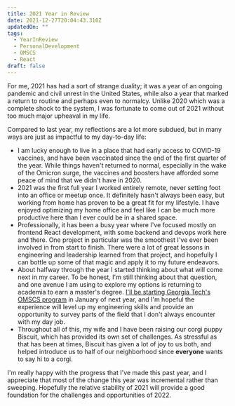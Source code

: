 ```yaml
---
title: 2021 Year in Review
date: 2021-12-27T20:04:43.310Z
updatedOn: ""
tags:
  - YearInReview
  - PersonalDevelopment
  - OMSCS
  - React
draft: false
---
```

For me, 2021 has had a sort of strange duality; it was a year of an ongoing pandemic and civil unrest in the United States, while also a year that marked a return to routine and perhaps even to normalcy. Unlike 2020 which was a complete shock to the system, I was fortunate to come out of 2021 without too much major upheaval in my life. 

Compared to last year, my reflections are a lot more subdued, but in many ways are just as impactful to my day-to-day life:

* I am lucky enough to live in a place that had early access to COVID-19 vaccines, and have been vaccinated since the end of the first quarter of the year. While things haven't returned to normal, especially in the wake of the Omicron surge, the vaccines and boosters have afforded some peace of mind that we didn't have in 2020.
* 2021 was the first full year I worked entirely remote, never setting foot into an office or meetup once. It definitely hasn't always been easy, but working from home has proven to be a great fit for my lifestyle. I have enjoyed optimizing my home office and feel like I can be much more productive here than I ever could be in a shared space. 
* Professionally, it has been a busy year where I've focused mostly on frontend React development, with some backend and devops work here and there. One project in particular was the smoothest I've ever been involved in from start to finish. There were a lot of great lessons in engineering and leadership learned from that project, and hopefully I can bottle up some of that magic and apply it to my future endeavors.
* About halfway through the year I started thinking about what will come next in my career. To be honest, I'm still thinking about that question, and one avenue I am using to explore my options is returning to academia to earn a master's degree. [I'll be starting Georgia Tech's OMSCS program](https://mattdalzell.com/blog/enrolling-in-omscs/) in January of next year, and I'm hopeful the experience will level up my engineering skills and provide an opportunity to survey parts of the field that I don't always encounter with my day job.
* Throughout all of this, my wife and I have been raising our corgi puppy Biscuit, which has provided its own set of challenges. As stressful as that has been at times, Biscuit has given a lot of joy to us both, and helped introduce us to half of our neighborhood since **everyone** wants to say hi to a corgi.

I'm really happy with the progress that I've made this past year, and I appreciate that most of the change this year was incremental rather than sweeping. Hopefully the relative stability of 2021 will provide a good foundation for the challenges and opportunities of 2022.